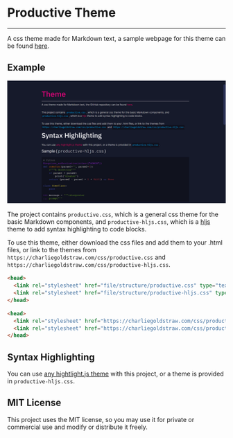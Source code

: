 # Productive Theme
----
A css theme made for Markdown text, a sample webpage for this theme can be found [here](https://www.charliegoldstraw.com/projects/productive).
## Example
![Example Webpage](assets/example.png)

The project contains `productive.css`, which is a general css theme for the basic Markdown components, and `productive-hljs.css`, which is a [hljs](https://highlightjs.org/) theme to add syntax highlighting to code blocks.

To use this theme, either download the css files and add them to your .html files, or link to the themes from `https://charliegoldstraw.com/css/productive.css` and `https://charliegoldstraw.com/css/productive-hljs.css`.
```html
<head>
  <link rel="stylesheet" href="file/structure/productive.css" type="text/css">
  <link rel="stylesheet" href="file/structure/productive-hljs.css" type="text/css">
</head>
```
```html
<head>
  <link rel="stylesheet" href="https://charliegoldstraw.com/css/productive.css" type="text/css">
  <link rel="stylesheet" href="https://charliegoldstraw.com/css/productive-hljs.css" type="text/css">
</head>
```

## Syntax Highlighting
You can use [any hightlight.js theme](https://highlightjs.org/static/demo/) with this project, or a theme is provided in `productive-hljs.css`.

## MIT License
This project uses the MIT license, so you may use it for private or commercial use and modify or distribute it freely.
